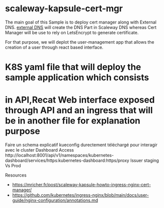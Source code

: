 # scaleway-kapsule-cert-mgr
The main goal of this Sample is to deploy cert manager along with External DNS.
[external DNS](https://github.com/kubernetes-sigs/external-dns) will create the DNS Part in Scaleway DNS whereas Cert Manager will be use to rely on LetsEncrypt to generate certificate.

For that purpose, we will deplot the user-management app that allows the creation of a user through react based interface.
# K8S yaml file that will deploy the sample application which consists
# in API,Recat Web interface exposed through API and an ingress that will be in another file for explanation purpose


Faire un schema explicatif
kueconfig durectement téléchargé pour interagir avec le cluster
Dashboard Access
http://localhost:8001/api/v1/namespaces/kubernetes-dashboard/services/https:kubernetes-dashboard:https/proxy
Issuer staging Vs Prod

Resources
- https://mricher.fr/post/scaleway-kapsule-howto-ingress-nginx-cert-manager/
- https://github.com/kubernetes/ingress-nginx/blob/main/docs/user-guide/nginx-configuration/annotations.md
